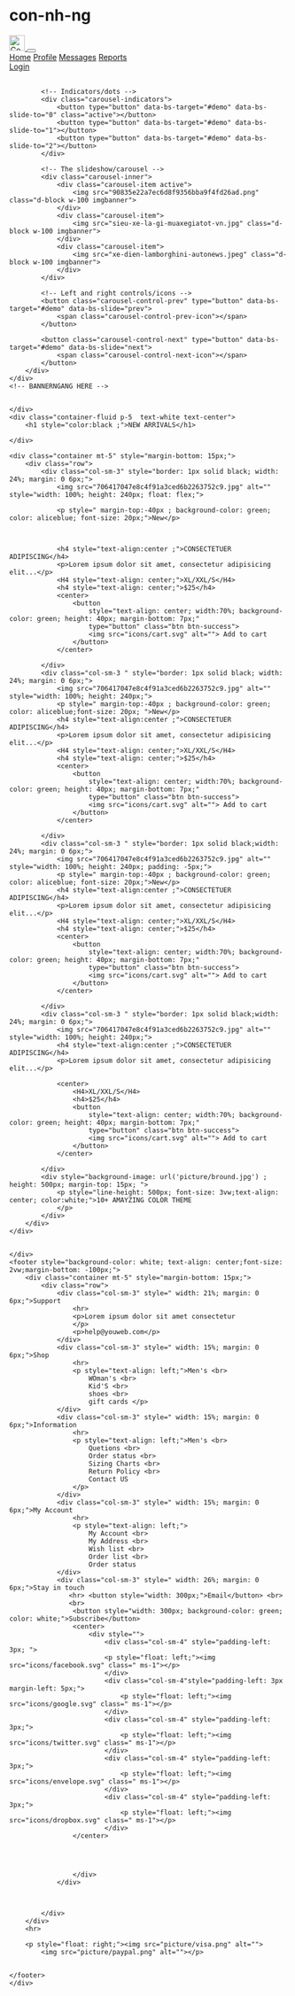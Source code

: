 # con-nh-ng
<!DOCTYPE html>
<html lang="en">

<head>
    <meta charset="UTF-8">
    <meta http-equiv="X-UA-Compatible" content="IE=edge">
    <meta name="viewport" content="width=device-width, initial-scale=1.0">
    <title>Document</title>
    <link href="https://cdn.jsdelivr.net/npm/bootstrap@5.2.1/dist/css/bootstrap.min.css" rel="stylesheet">
    <script src="https://cdn.jsdelivr.net/npm/bootstrap@5.2.1/dist/js/bootstrap.bundle.min.js"></script>

</head>

<body>
    <div class="container mt-5">
        <nav class="navbar navbar-expand-lg navbar-light bg-light " style="margin-bottom: 30px;">
            <div class="container-fluid">
                <a href="#" class="navbar-brand">
                    <img src="picture/logo.png" height="28" alt="CoolBrand">
                </a>
                <button type="button" class="navbar-toggler" data-bs-toggle="collapse" data-bs-target="#navbarCollapse">
                    <span class="navbar-toggler-icon"></span>
                </button>
                <div class="collapse navbar-collapse" id="navbarCollapse">
                    <div class="navbar-nav">
                        <a href="bai1.html" class="nav-item nav-link active">Home</a>
                        <a href="#" class="nav-item nav-link">Profile</a>
                        <a href="#" class="nav-item nav-link">Messages</a>
                        <a href="#" class="nav-item nav-link disabled" tabindex="-
                1">Reports</a>
                    </div>
                    <div class="navbar-nav ms-auto">
                        <a href="#" class="nav-item nav-link">Login</a>
        </nav>
       <!-- BANNERNGANG HERE -->
       <div class="container-fluid">
        <!-- Carousel -->
        <div id="demo" class="carousel slide" data-bs-ride="carousel">

            <!-- Indicators/dots -->
            <div class="carousel-indicators">
                <button type="button" data-bs-target="#demo" data-bs-slide-to="0" class="active"></button>
                <button type="button" data-bs-target="#demo" data-bs-slide-to="1"></button>
                <button type="button" data-bs-target="#demo" data-bs-slide-to="2"></button>
            </div>

            <!-- The slideshow/carousel -->
            <div class="carousel-inner">
                <div class="carousel-item active">
                    <img src="90835e22a7ec6d8f9356bba9f4fd26ad.png" class="d-block w-100 imgbanner">
                </div>
                <div class="carousel-item">
                    <img src="sieu-xe-la-gi-muaxegiatot-vn.jpg" class="d-block w-100 imgbanner">
                </div>
                <div class="carousel-item">
                    <img src="xe-dien-lamborghini-autonews.jpeg" class="d-block w-100 imgbanner">
                </div>
            </div>

            <!-- Left and right controls/icons -->
            <button class="carousel-control-prev" type="button" data-bs-target="#demo" data-bs-slide="prev">
                <span class="carousel-control-prev-icon"></span>
            </button>

            <button class="carousel-control-next" type="button" data-bs-target="#demo" data-bs-slide="next">
                <span class="carousel-control-next-icon"></span>
            </button>
        </div>
    </div>
    <!-- BANNERNGANG HERE -->


    </div>
    <div class="container-fluid p-5  text-white text-center">
        <h1 style="color:black ;">NEW ARRIVALS</h1>

    </div>

    <div class="container mt-5" style="margin-bottom: 15px;">
        <div class="row">
            <div class="col-sm-3" style="border: 1px solid black; width: 24%; margin: 0 6px;">
                <img src="706417047e8c4f91a3ced6b2263752c9.jpg" alt="" style="width: 100%; height: 240px; float: flex;">

                <p style=" margin-top:-40px ; background-color: green; color: aliceblue; font-size: 20px;">New</p>



                <h4 style="text-align:center ;">CONSECTETUER ADIPISCING</h4>
                <p>Lorem ipsum dolor sit amet, consectetur adipisicing elit...</p>
                <H4 style="text-align: center;">XL/XXL/S</H4>
                <h4 style="text-align: center;">$25</h4>
                <center>
                    <button
                        style="text-align: center; width:70%; background-color: green; height: 40px; margin-bottom: 7px;"
                        type="button" class="btn btn-success">
                        <img src="icons/cart.svg" alt=""> Add to cart
                    </button>
                </center>

            </div>
            <div class="col-sm-3 " style="border: 1px solid black; width: 24%; margin: 0 6px;">
                <img src="706417047e8c4f91a3ced6b2263752c9.jpg" alt="" style="width: 100%; height: 240px;">
                <p style=" margin-top:-40px ; background-color: green; color: aliceblue;font-size: 20px; ">New</p>
                <h4 style="text-align:center ;">CONSECTETUER ADIPISCING</h4>
                <p>Lorem ipsum dolor sit amet, consectetur adipisicing elit...</p>
                <H4 style="text-align: center;">XL/XXL/S</H4>
                <h4 style="text-align: center;">$25</h4>
                <center>
                    <button
                        style="text-align: center; width:70%; background-color: green; height: 40px; margin-bottom: 7px;"
                        type="button" class="btn btn-success">
                        <img src="icons/cart.svg" alt=""> Add to cart
                    </button>
                </center>

            </div>
            <div class="col-sm-3 " style="border: 1px solid black;width: 24%; margin: 0 6px;">
                <img src="706417047e8c4f91a3ced6b2263752c9.jpg" alt="" style="width: 100%; height: 240px; padding: -5px;">
                <p style=" margin-top:-40px ; background-color: green; color: aliceblue; font-size: 20px;">New</p>
                <h4 style="text-align:center ;">CONSECTETUER ADIPISCING</h4>
                <p>Lorem ipsum dolor sit amet, consectetur adipisicing elit...</p>
                <H4 style="text-align: center;">XL/XXL/S</H4>
                <h4 style="text-align: center;">$25</h4>
                <center>
                    <button
                        style="text-align: center; width:70%; background-color: green; height: 40px; margin-bottom: 7px;"
                        type="button" class="btn btn-success">
                        <img src="icons/cart.svg" alt=""> Add to cart
                    </button>
                </center>

            </div>
            <div class="col-sm-3 " style="border: 1px solid black;width: 24%; margin: 0 6px;">
                <img src="706417047e8c4f91a3ced6b2263752c9.jpg" alt="" style="width: 100%; height: 240px;">
                <h4 style="text-align:center ;">CONSECTETUER ADIPISCING</h4>
                <p>Lorem ipsum dolor sit amet, consectetur adipisicing elit...</p>

                <center>
                    <H4>XL/XXL/S</H4>
                    <h4>$25</h4>
                    <button
                        style="text-align: center; width:70%; background-color: green; height: 40px; margin-bottom: 7px;"
                        type="button" class="btn btn-success">
                        <img src="icons/cart.svg" alt=""> Add to cart
                    </button>
                </center>

            </div>
            <div style="background-image: url('picture/bround.jpg') ; height: 500px; margin-top: 15px; ">
                <p style="line-height: 500px; font-size: 3vw;text-align: center; color:white;">10+ AMAYZING COLOR THEME
                </p>
            </div>
        </div>
    </div>


    </div>
    <footer style="background-color: white; text-align: center;font-size: 2vw;margin-bottom: -100px;">
        <div class="container mt-5" style="margin-bottom: 15px;">
            <div class="row">
                <div class="col-sm-3" style=" width: 21%; margin: 0 6px;">Support
                    <hr>
                    <p>Lorem ipsum dolor sit amet consectetur
                    </p>
                    <p>help@youweb.com</p>
                </div>
                <div class="col-sm-3" style=" width: 15%; margin: 0 6px;">Shop
                    <hr>
                    <p style="text-align: left;">Men's <br>
                        WOman's <br>
                        Kid'S <br>
                        shoes <br>
                        gift cards </p>
                </div>
                <div class="col-sm-3" style=" width: 15%; margin: 0 6px;">Information
                    <hr>
                    <p style="text-align: left;">Men's <br>
                        Quetions <br>
                        Order status <br>
                        Sizing Charts <br>
                        Return Policy <br>
                        Contact US
                    </p>
                </div>
                <div class="col-sm-3" style=" width: 15%; margin: 0 6px;">My Account
                    <hr>
                    <p style="text-align: left;">
                        My Account <br>
                        My Address <br>
                        Wish list <br>
                        Order list <br>
                        Order status
                </div>
                <div class="col-sm-3" style=" width: 26%; margin: 0 6px;">Stay in touch
                   <hr> <button style="width: 300px;">Email</button> <br>
                   <br>
                    <button style="width: 300px; background-color: green; color: white;">Subscribe</button>
                    <center>
                        <div style="">
                            <div class="col-sm-4" style="padding-left: 3px; ">
                            <p style="float: left;"><img src="icons/facebook.svg" class=" ms-1"></p>
                            </div>
                            <div class="col-sm-4"style="padding-left: 3px  margin-left: 5px;">
                                <p style="float: left;"><img src="icons/google.svg" class=" ms-1"></p>
                            </div>
                            <div class="col-sm-4" style="padding-left: 3px;">
                                <p style="float: left;"><img src="icons/twitter.svg" class=" ms-1"></p>
                            </div>
                            <div class="col-sm-4" style="padding-left: 3px;">
                                <p style="float: left;"><img src="icons/envelope.svg" class=" ms-1"></p>
                            </div>
                            <div class="col-sm-4" style="padding-left: 3px;">
                                <p style="float: left;"><img src="icons/dropbox.svg" class=" ms-1"></p>
                            </div>
                    </center>
                   
                           
                        
                        
                    </div>
                </div>
               


            </div>
        </div>
        <hr>
        
        <p style="float: right;"><img src="picture/visa.png" alt="">
            <img src="picture/paypal.png" alt=""></p>
        
        
    </footer>
    </div>
</body>

</html>
